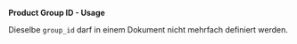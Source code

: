 **Product Group ID - Usage**

Dieselbe `group_id` darf in einem Dokument nicht mehrfach definiert werden.
